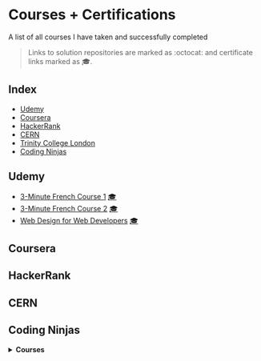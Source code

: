 # Courses + Certifications
A list of all courses I have taken and successfully completed 

> Links to solution repositories are marked as :octocat: and certificate links marked as 🎓.

## Index
- [Udemy](#udemy)
- [Coursera](#coursera)
- [HackerRank](#hackerrank)
- [CERN](#cern)
- [Trinity College London](#trinity-college-london)
- [Coding Ninjas](#coding-ninjas)

## Udemy 
- [3-Minute French Course 1](https://www.udemy.com/course/3-minute-french-full-course-1/) [🎓](https://www.udemy.com/certificate/UC-1KECT4EP/)
- [3-Minute French Course 2](https://www.udemy.com/course/3-minute-french-course-2/) [🎓](https://www.udemy.com/certificate/UC-QA36OCQA/)
- [Web Design for Web Developers](https://www.udemy.com/course/web-design-secrets/) [🎓](https://www.udemy.com/certificate/UC-8KTW4FNX/)



## Coursera

## HackerRank

## CERN

## Coding Ninjas
<details>
    <summary><b>Courses</b></summary>
    <ul>
        <li>Eminence: Competitive Programming</li>
    </ul>
</details>
